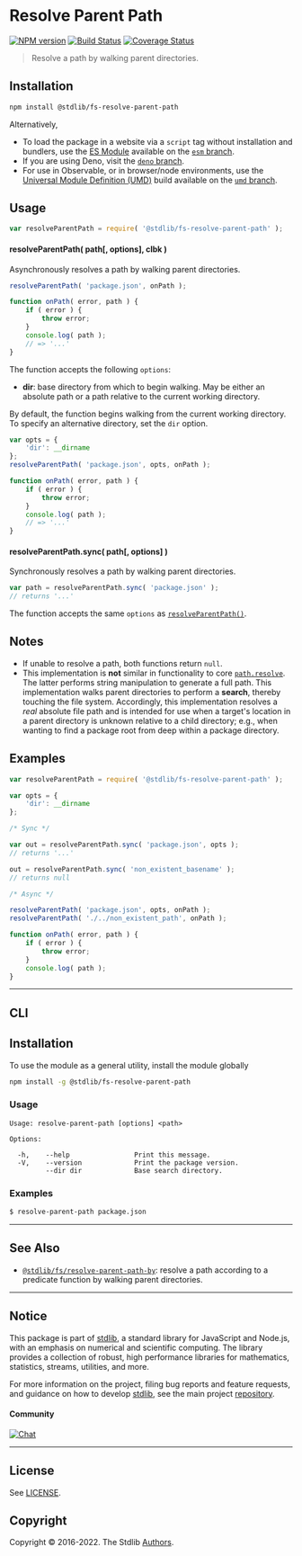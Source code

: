 <!--

@license Apache-2.0

Copyright (c) 2018 The Stdlib Authors.

Licensed under the Apache License, Version 2.0 (the "License");
you may not use this file except in compliance with the License.
You may obtain a copy of the License at

   http://www.apache.org/licenses/LICENSE-2.0

Unless required by applicable law or agreed to in writing, software
distributed under the License is distributed on an "AS IS" BASIS,
WITHOUT WARRANTIES OR CONDITIONS OF ANY KIND, either express or implied.
See the License for the specific language governing permissions and
limitations under the License.

-->

# Resolve Parent Path

[![NPM version][npm-image]][npm-url] [![Build Status][test-image]][test-url] [![Coverage Status][coverage-image]][coverage-url] <!-- [![dependencies][dependencies-image]][dependencies-url] -->

> Resolve a path by walking parent directories.

<section class="installation">

## Installation

```bash
npm install @stdlib/fs-resolve-parent-path
```

Alternatively,

-   To load the package in a website via a `script` tag without installation and bundlers, use the [ES Module][es-module] available on the [`esm` branch][esm-url].
-   If you are using Deno, visit the [`deno` branch][deno-url].
-   For use in Observable, or in browser/node environments, use the [Universal Module Definition (UMD)][umd] build available on the [`umd` branch][umd-url].

</section>

<section class="usage">

## Usage

```javascript
var resolveParentPath = require( '@stdlib/fs-resolve-parent-path' );
```

<a name="resolve-parent-path"></a>

#### resolveParentPath( path\[, options], clbk )

Asynchronously resolves a path by walking parent directories.

```javascript
resolveParentPath( 'package.json', onPath );

function onPath( error, path ) {
    if ( error ) {
        throw error;
    }
    console.log( path );
    // => '...'
}
```

The function accepts the following `options`:

-   **dir**: base directory from which to begin walking. May be either an absolute path or a path relative to the current working directory.

By default, the function begins walking from the current working directory. To specify an alternative directory, set the `dir` option.

```javascript
var opts = {
    'dir': __dirname
};
resolveParentPath( 'package.json', opts, onPath );

function onPath( error, path ) {
    if ( error ) {
        throw error;
    }
    console.log( path );
    // => '...'
}
```

#### resolveParentPath.sync( path\[, options] )

Synchronously resolves a path by walking parent directories.

```javascript
var path = resolveParentPath.sync( 'package.json' );
// returns '...'
```

The function accepts the same `options` as [`resolveParentPath()`](#resolve-parent-path).

</section>

<!-- /.usage -->

<section class="notes">

## Notes

-   If unable to resolve a path, both functions return `null`.
-   This implementation is **not** similar in functionality to core [`path.resolve`][node-core-path-resolve]. The latter performs string manipulation to generate a full path. This implementation walks parent directories to perform a **search**, thereby touching the file system. Accordingly, this implementation resolves a _real_ absolute file path and is intended for use when a target's location in a parent directory is unknown relative to a child directory; e.g., when wanting to find a package root from deep within a package directory. 

</section>

<!-- /.notes -->

<section class="examples">

## Examples

<!-- eslint no-undef: "error" -->

```javascript
var resolveParentPath = require( '@stdlib/fs-resolve-parent-path' );

var opts = {
    'dir': __dirname
};

/* Sync */

var out = resolveParentPath.sync( 'package.json', opts );
// returns '...'

out = resolveParentPath.sync( 'non_existent_basename' );
// returns null

/* Async */

resolveParentPath( 'package.json', opts, onPath );
resolveParentPath( './../non_existent_path', onPath );

function onPath( error, path ) {
    if ( error ) {
        throw error;
    }
    console.log( path );
}
```

</section>

<!-- /.examples -->

* * *

<section class="cli">

## CLI

<section class="installation">

## Installation

To use the module as a general utility, install the module globally

```bash
npm install -g @stdlib/fs-resolve-parent-path
```

</section>

<!-- CLI usage documentation. -->

<section class="usage">

### Usage

```text
Usage: resolve-parent-path [options] <path>

Options:

  -h,    --help                Print this message.
  -V,    --version             Print the package version.
         --dir dir             Base search directory.
```

</section>

<!-- /.usage -->

<section class="examples">

### Examples

```bash
$ resolve-parent-path package.json
```

</section>

<!-- /.examples -->

</section>

<!-- /.cli -->

<!-- Section for related `stdlib` packages. Do not manually edit this section, as it is automatically populated. -->

<section class="related">

* * *

## See Also

-   <span class="package-name">[`@stdlib/fs/resolve-parent-path-by`][@stdlib/fs/resolve-parent-path-by]</span><span class="delimiter">: </span><span class="description">resolve a path according to a predicate function by walking parent directories.</span>

</section>

<!-- /.related -->

<!-- Section for all links. Make sure to keep an empty line after the `section` element and another before the `/section` close. -->


<section class="main-repo" >

* * *

## Notice

This package is part of [stdlib][stdlib], a standard library for JavaScript and Node.js, with an emphasis on numerical and scientific computing. The library provides a collection of robust, high performance libraries for mathematics, statistics, streams, utilities, and more.

For more information on the project, filing bug reports and feature requests, and guidance on how to develop [stdlib][stdlib], see the main project [repository][stdlib].

#### Community

[![Chat][chat-image]][chat-url]

---

## License

See [LICENSE][stdlib-license].


## Copyright

Copyright &copy; 2016-2022. The Stdlib [Authors][stdlib-authors].

</section>

<!-- /.stdlib -->

<!-- Section for all links. Make sure to keep an empty line after the `section` element and another before the `/section` close. -->

<section class="links">

[npm-image]: http://img.shields.io/npm/v/@stdlib/fs-resolve-parent-path.svg
[npm-url]: https://npmjs.org/package/@stdlib/fs-resolve-parent-path

[test-image]: https://github.com/stdlib-js/fs-resolve-parent-path/actions/workflows/test.yml/badge.svg?branch=main
[test-url]: https://github.com/stdlib-js/fs-resolve-parent-path/actions/workflows/test.yml?query=branch:main

[coverage-image]: https://img.shields.io/codecov/c/github/stdlib-js/fs-resolve-parent-path/main.svg
[coverage-url]: https://codecov.io/github/stdlib-js/fs-resolve-parent-path?branch=main

<!--

[dependencies-image]: https://img.shields.io/david/stdlib-js/fs-resolve-parent-path.svg
[dependencies-url]: https://david-dm.org/stdlib-js/fs-resolve-parent-path/main

-->

[chat-image]: https://img.shields.io/gitter/room/stdlib-js/stdlib.svg
[chat-url]: https://gitter.im/stdlib-js/stdlib/

[stdlib]: https://github.com/stdlib-js/stdlib

[stdlib-authors]: https://github.com/stdlib-js/stdlib/graphs/contributors

[umd]: https://github.com/umdjs/umd
[es-module]: https://developer.mozilla.org/en-US/docs/Web/JavaScript/Guide/Modules

[deno-url]: https://github.com/stdlib-js/fs-resolve-parent-path/tree/deno
[umd-url]: https://github.com/stdlib-js/fs-resolve-parent-path/tree/umd
[esm-url]: https://github.com/stdlib-js/fs-resolve-parent-path/tree/esm

[stdlib-license]: https://raw.githubusercontent.com/stdlib-js/fs-resolve-parent-path/main/LICENSE

[node-core-path-resolve]: https://nodejs.org/api/path.html#path_path_resolve_paths

<!-- <related-links> -->

[@stdlib/fs/resolve-parent-path-by]: https://github.com/stdlib-js/fs-resolve-parent-path-by

<!-- </related-links> -->

</section>

<!-- /.links -->
